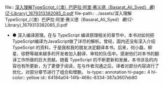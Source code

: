 file:: [深入理解TypeScript_(（澳）巴萨拉·阿里·赛义德（Basarat_Ali_Syed）_著)_(Z-Library)_1679313382085_0.pdf](../assets/深入理解TypeScript_(（澳）巴萨拉·阿里·赛义德（Basarat_Ali_Syed）_著)_(Z-Library)_1679313382085_0.pdf)
file-path:: ../assets/深入理解TypeScript_(（澳）巴萨拉·阿里·赛义德（Basarat_Ali_Syed）_著)_(Z-Library)_1679313382085_0.pdf

- ● 深入编译原理。在与 TypeScript 编译原理相关的章节中，本书对如何把TypeScript编译为JavaScript做了详尽的解析。曾经，国内还没有深入介绍 TypeScript 的资料，于是我和我的朋友决定翻译本书。后来，何小磊、柳星、徐野等越来越多的开发者加入翻译、审校的队伍中。感谢他们对本书的翻译工作所做的巨大贡献。随着 TypeScript 的不断更新和发展，本书涉及的内容也有所更新，为了更便于阅读，在与作者沟通之后，译者对部分内容进行了优化，对部分章节进行了组合和增删。
  ls-type:: annotation
  hl-page:: 4
  hl-color:: yellow
  id:: 64184a04-14fb-468c-8334-387a3607eb80